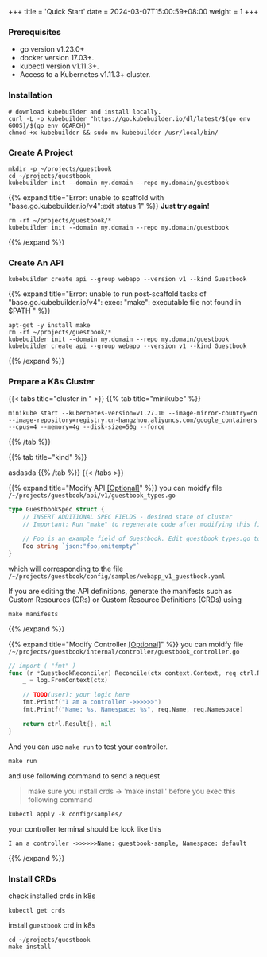 +++
title = 'Quick Start'
date = 2024-03-07T15:00:59+08:00
weight = 1
+++

### Prerequisites
- go version v1.23.0+
- docker version 17.03+.
- kubectl version v1.11.3+.
- Access to a Kubernetes v1.11.3+ cluster.

### Installation
```shell
# download kubebuilder and install locally.
curl -L -o kubebuilder "https://go.kubebuilder.io/dl/latest/$(go env GOOS)/$(go env GOARCH)"
chmod +x kubebuilder && sudo mv kubebuilder /usr/local/bin/
```

### Create A Project
```shell
mkdir -p ~/projects/guestbook
cd ~/projects/guestbook
kubebuilder init --domain my.domain --repo my.domain/guestbook
```
{{% expand title="Error: unable to scaffold with \"base.go.kubebuilder.io/v4\":exit status 1" %}}
**Just try again!**
```shell
rm -rf ~/projects/guestbook/*
kubebuilder init --domain my.domain --repo my.domain/guestbook
```
{{% /expand %}}

### Create An API
```shell
kubebuilder create api --group webapp --version v1 --kind Guestbook
```
{{% expand title="Error: unable to run post-scaffold tasks of \"base.go.kubebuilder.io/v4\": exec: \"make\": executable file not found in $PATH " %}}
```shell
apt-get -y install make
rm -rf ~/projects/guestbook/*
kubebuilder init --domain my.domain --repo my.domain/guestbook
kubebuilder create api --group webapp --version v1 --kind Guestbook
```
{{% /expand %}}


### Prepare a K8s Cluster

{{< tabs title="cluster in " >}}
{{% tab title="minikube" %}}
```shell
minikube start --kubernetes-version=v1.27.10 --image-mirror-country=cn --image-repository=registry.cn-hangzhou.aliyuncs.com/google_containers --cpus=4 --memory=4g --disk-size=50g --force
```

{{% /tab %}}

{{% tab title="kind" %}}

asdasda
{{% /tab %}}
{{< /tabs >}}


{{% expand title="Modify API [[Optional]]()" %}}
you can moidfy file `/~/projects/guestbook/api/v1/guestbook_types.go`

```go
type GuestbookSpec struct {
	// INSERT ADDITIONAL SPEC FIELDS - desired state of cluster
	// Important: Run "make" to regenerate code after modifying this file

	// Foo is an example field of Guestbook. Edit guestbook_types.go to remove/update
	Foo string `json:"foo,omitempty"`
}
```

which will corresponding to the file `/~/projects/guestbook/config/samples/webapp_v1_guestbook.yaml`

If you are editing the API definitions, generate the manifests such as Custom Resources (CRs) or Custom Resource Definitions (CRDs) using

```shell
make manifests
```
{{% /expand %}}


{{% expand title="Modify Controller [[Optional]]()" %}}
you can moidfy file `/~/projects/guestbook/internal/controller/guestbook_controller.go`
```go
// import ( "fmt" )
func (r *GuestbookReconciler) Reconcile(ctx context.Context, req ctrl.Request) (ctrl.Result, error) {
	_ = log.FromContext(ctx)

	// TODO(user): your logic here
	fmt.Printf("I am a controller ->>>>>>")
	fmt.Printf("Name: %s, Namespace: %s", req.Name, req.Namespace)

	return ctrl.Result{}, nil
}
```

And you can use `make run` to test your controller.
```shell
make run
```
and use following command to send a request
> make sure you install crds -> 'make install' before you exec this following command 
```shell
kubectl apply -k config/samples/
```

your controller terminal should be look like this
```text
I am a controller ->>>>>>Name: guestbook-sample, Namespace: default
```
{{% /expand %}}

### Install CRDs
check installed crds in k8s
```shell
kubectl get crds
```

install `guestbook` crd in k8s
```shell
cd ~/projects/guestbook
make install
```